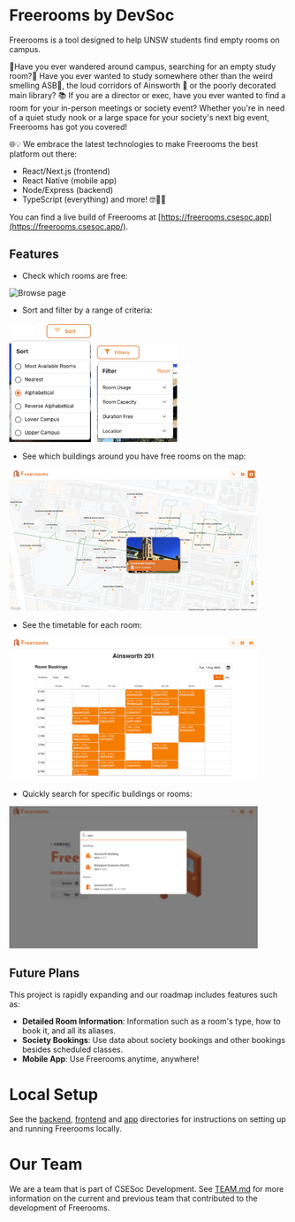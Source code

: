 # Freerooms by DevSoc

Freerooms is a tool designed to help UNSW students find empty rooms on campus.

🥾Have you ever wandered around campus, searching for an empty study room?🚪 Have you ever wanted to study somewhere other than the weird smelling ASB🏢, the loud corridors of Ainsworth 🏦 or the poorly decorated main library? 📚 If you are a director or exec, have you ever wanted to find a room for your in-person meetings or society event? Whether you're in need of a quiet study nook or a large space for your society's next big event, Freerooms has got you covered!

🌐💡 We embrace the latest technologies to make Freerooms the best platform out there:
- React/Next.js (frontend)
- React Native (mobile app)
- Node/Express (backend)
- TypeScript (everything)
and more! 🤓👨‍💻

You can find a live build of Freerooms at [https://freerooms.csesoc.app](https://freerooms.csesoc.app/).

## Features

- Check which rooms are free:

<img src="docs/browse.png" alt="Browse page" width="450px">

- Sort and filter by a range of criteria:

<img src="docs/sort.png" alt="Sort" width="150">
<img src="docs/filter.png" alt="Filter" width="150px">

- See which buildings around you have free rooms on the map:

<img src="docs/map.png" alt="Map" width="450px">

- See the timetable for each room:

<img src="docs/timetable.png" alt="Room Timetable" width="450px">

- Quickly search for specific buildings or rooms:

<img src="docs/search.png" alt="Search modal" width="450px">


## Future Plans

This project is rapidly expanding and our roadmap includes features such as:

- **Detailed Room Information**: Information such as a room's type, how to book it, and all its aliases.
- **Society Bookings**: Use data about society bookings and other bookings besides scheduled classes.
- **Mobile App**: Use Freerooms anytime, anywhere!

# Local Setup

See the [backend](backend), [frontend](frontend) and [app](app) directories for instructions on setting up and running Freerooms locally.

# Our Team

We are a team that is part of CSESoc Development. See [TEAM.md](./TEAM.md) for more information on the current and previous team that contributed to the development of Freerooms.
